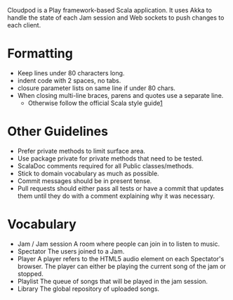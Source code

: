Cloudpod is a Play framework-based Scala application.  It uses Akka to handle
the state of each Jam session and Web sockets to push changes to each client.

Formatting
==========

  * Keep lines under 80 characters long.
  * indent code with 2 spaces, no tabs.
  * closure parameter lists on same line if under 80 chars.
  * When closing multi-line braces, parens and quotes use a separate line.
    * Otherwise follow the official Scala style guide[1]
  
Other Guidelines
================

  * Prefer private methods to limit surface area.
  * Use package private for private methods that need to be tested.
  * ScalaDoc comments required for all Public classes/methods.
  * Stick to domain vocabulary as much as possible.
  * Commit messages should be in present tense.
  * Pull requests should either pass all tests or have a commit that updates
    them until they do with a comment explaining why it was necessary.

Vocabulary
==========

  * Jam / Jam session
    A room where people can join in to listen to music.
  * Spectator
    The users joined to a Jam.
  * Player
    A player refers to the HTML5 audio element on each Spectator's browser. The 
    player can either be playing the current song of the jam or stopped.
  * Playlist
    The queue of songs that will be played in the jam session.
  * Library
    The global repository of uploaded songs.
  
[1]: http://docs.scala-lang.org/style/
